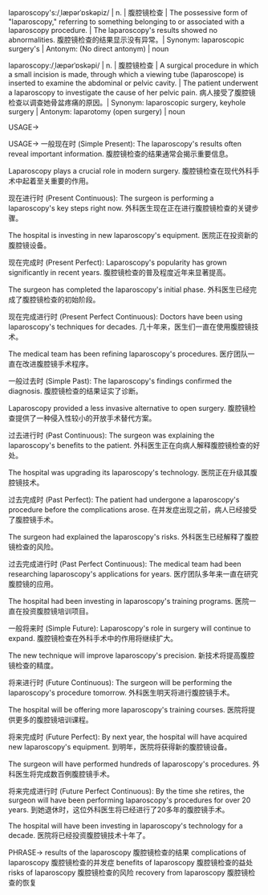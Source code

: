 laparoscopy's:/ˌlæpərˈɒskəpiz/ | n. | 腹腔镜检查 |  The possessive form of "laparoscopy," referring to something belonging to or associated with a laparoscopy procedure. | The laparoscopy's results showed no abnormalities. 腹腔镜检查的结果显示没有异常。| Synonym: laparoscopic surgery's | Antonym: (No direct antonym) | noun

laparoscopy:/ˌlæpərˈɒskəpi/ | n. | 腹腔镜检查 | A surgical procedure in which a small incision is made, through which a viewing tube (laparoscope) is inserted to examine the abdominal or pelvic cavity. |  The patient underwent a laparoscopy to investigate the cause of her pelvic pain. 病人接受了腹腔镜检查以调查她骨盆疼痛的原因。| Synonym: laparoscopic surgery, keyhole surgery | Antonym: laparotomy (open surgery) | noun


USAGE->

USAGE->
一般现在时 (Simple Present):
The laparoscopy's results often reveal important information. 腹腔镜检查的结果通常会揭示重要信息。

Laparoscopy plays a crucial role in modern surgery. 腹腔镜检查在现代外科手术中起着至关重要的作用。


现在进行时 (Present Continuous):
The surgeon is performing a laparoscopy's key steps right now. 外科医生现在正在进行腹腔镜检查的关键步骤。

The hospital is investing in new laparoscopy's equipment. 医院正在投资新的腹腔镜设备。


现在完成时 (Present Perfect):
Laparoscopy's popularity has grown significantly in recent years. 腹腔镜检查的普及程度近年来显著提高。

The surgeon has completed the laparoscopy's initial phase. 外科医生已经完成了腹腔镜检查的初始阶段。


现在完成进行时 (Present Perfect Continuous):
Doctors have been using laparoscopy's techniques for decades. 几十年来，医生们一直在使用腹腔镜技术。

The medical team has been refining laparoscopy's procedures. 医疗团队一直在改进腹腔镜手术程序。



一般过去时 (Simple Past):
The laparoscopy's findings confirmed the diagnosis. 腹腔镜检查的结果证实了诊断。

Laparoscopy provided a less invasive alternative to open surgery. 腹腔镜检查提供了一种侵入性较小的开放手术替代方案。


过去进行时 (Past Continuous):
The surgeon was explaining the laparoscopy's benefits to the patient. 外科医生正在向病人解释腹腔镜检查的好处。

The hospital was upgrading its laparoscopy's technology. 医院正在升级其腹腔镜技术。


过去完成时 (Past Perfect):
The patient had undergone a laparoscopy's procedure before the complications arose. 在并发症出现之前，病人已经接受了腹腔镜手术。

The surgeon had explained the laparoscopy's risks. 外科医生已经解释了腹腔镜检查的风险。



过去完成进行时 (Past Perfect Continuous):
The medical team had been researching laparoscopy's applications for years. 医疗团队多年来一直在研究腹腔镜的应用。

The hospital had been investing in laparoscopy's training programs. 医院一直在投资腹腔镜培训项目。


一般将来时 (Simple Future):
Laparoscopy's role in surgery will continue to expand. 腹腔镜检查在外科手术中的作用将继续扩大。

The new technique will improve laparoscopy's precision. 新技术将提高腹腔镜检查的精度。



将来进行时 (Future Continuous):
The surgeon will be performing the laparoscopy's procedure tomorrow. 外科医生明天将进行腹腔镜手术。

The hospital will be offering more laparoscopy's training courses. 医院将提供更多的腹腔镜培训课程。



将来完成时 (Future Perfect):
By next year, the hospital will have acquired new laparoscopy's equipment. 到明年，医院将获得新的腹腔镜设备。

The surgeon will have performed hundreds of laparoscopy's procedures. 外科医生将完成数百例腹腔镜手术。



将来完成进行时 (Future Perfect Continuous):
By the time she retires, the surgeon will have been performing laparoscopy's procedures for over 20 years. 到她退休时，这位外科医生将已经进行了20多年的腹腔镜手术。

The hospital will have been investing in laparoscopy's technology for a decade. 医院将已经投资腹腔镜技术十年了。


PHRASE->
results of the laparoscopy 腹腔镜检查的结果
complications of laparoscopy 腹腔镜检查的并发症
benefits of laparoscopy 腹腔镜检查的益处
risks of laparoscopy 腹腔镜检查的风险
recovery from laparoscopy  腹腔镜检查的恢复
